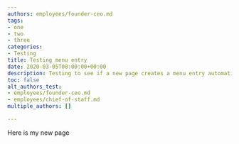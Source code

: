 ```yaml
---
authors: employees/founder-ceo.md
tags:
- one
- two
- three
categories:
- Testing
title: Testing menu entry
date: 2020-03-05T08:00:00+00:00
description: Testing to see if a new page creates a menu entry automatically
toc: false
alt_authors_test:
- employees/founder-ceo.md
- employees/chief-of-staff.md
multiple_authors: []

---
```

Here is my new page